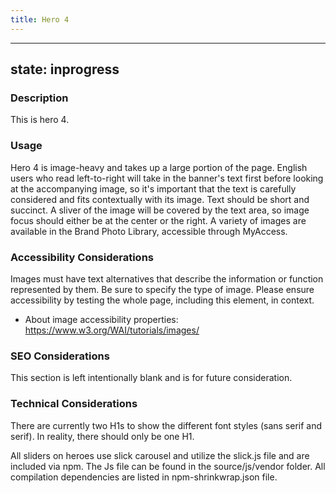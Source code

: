 ```yaml
---
title: Hero 4
---
```


---
state: inprogress
---

### Description
This is hero 4.

### Usage
Hero 4 is image-heavy and takes up a large portion of the page. English users who read left-to-right will take in the banner's text first before looking at the accompanying image, so it's important that the text is carefully considered and fits contextually with its image. Text should be short and succinct. A sliver of the image will be covered by the text area, so image focus should either be at the center or the right. A variety of images are available in the Brand Photo Library, accessible through MyAccess.

### Accessibility Considerations
Images must have text alternatives that describe the information or function represented by them. Be sure to specify the type of image. Please ensure accessibility by testing the whole page, including this element, in context.

* About image accessibility properties: https://www.w3.org/WAI/tutorials/images/

### SEO Considerations
This section is left intentionally blank and is for future consideration.

### Technical Considerations
There are currently two H1s to show the different font styles (sans serif and serif). In reality, there should only be one H1.

All sliders on heroes use slick carousel and utilize the slick.js file and are included via npm. The Js file can be found in the source/js/vendor folder.  All compilation dependencies are listed in npm-shrinkwrap.json file.
